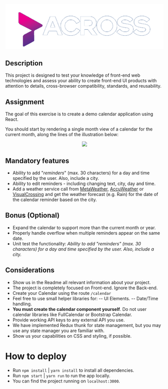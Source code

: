 <div align="center">
    <img src="https://raw.githubusercontent.com/MAS-Europe/take-home-project/main/src/assets/across-logo.png"/>
</div>

## Description

This project is designed to test your knowledge of front-end web technologies and assess your ability to create front-​end UI products with attention to details, cross-browser compatibility, standards, and  reusability.


## Assignment

The goal of this exercise is to create a demo calendar application using React.

You should start by rendering a single month view of a calendar for the current month, along the lines of the illustration below:
<div align="center" style={{ backgroundColor: '#476b9b' }}>
    <img src="https://raw.githubusercontent.com/Jobsity/ReactChallenge/main/src/assets/CalendarSample.png"/>
</div>

## Mandatory features
 - Ability to add "*reminders*" (max. 30 characters) for a day and time specified by the user. Also, include a city.
 - Ability to edit reminders - including changing text, city, day and time.
 - Add a weather service call from [MetaWeather](https://www.metaweather.com/), [AccuWeather](https://developer.accuweather.com/accuweather-forecast-api/apis/get/forecasts/v1/daily/5day/%7BlocationKey%7D) or [VisualCrossing](https://www.visualcrossing.com/weather/weather-data-services#/login) and get the weather forecast (e.g. Rain) for the date of the calendar reminder based on the city.

## Bonus (Optional)

- Expand the calendar to support more than the current month or year.
- Properly handle overflow when multiple reminders appear on the same date.
- Unit test the functionality: *Ability to add "*reminders*" (max. 30 characters) for a day and time specified by the user. Also, include a city.*

## Considerations

 - Show us in the Readme all relevant information about your project.
 - The project is completely focused on Front-end. Ignore the Back-end.
 - Create your Calendar using the route `/calendar`
 - Feel free to use small helper libraries for:
 -- UI Elements.
 -- Date/Time handling.
 - **You must create the calendar component yourself**. Do not user calendar libraries like FullCalendar or Bootstrap Calendar.
 - Provide working API keys to any external API you use.
 - We have implemented Redux thunk for state management, but you may use any state manager you are familiar with.
 - Show us your capabilities on CSS and styling, if possible.

# How to deploy

 - Run `npm install` | `yarn install` to install all dependencies.
 - Run `npm start`   | `yarn run` to run the app locally.
 - You can find the project running on `localhost:3000`.
